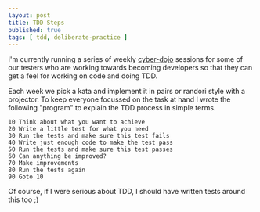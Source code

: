 ```yaml
---
layout: post
title: TDD Steps
published: true
tags: [ tdd, deliberate-practice ]
---
```


I'm currently running a series of weekly [cyber-dojo](http://www.cyber-dojo.com/)
sessions for some of our testers who are working towards becoming developers so
that they can get a feel for working on code and doing TDD.

Each week we pick a kata and implement it in pairs or randori style with 
a projector. To keep everyone focussed on the task at hand I wrote the following
"program" to explain the TDD process in simple terms.

	10 Think about what you want to achieve
	20 Write a little test for what you need
	30 Run the tests and make sure this test fails
	40 Write just enough code to make the test pass
	50 Run the tests and make sure this test passes
	60 Can anything be improved?
	70 Make improvements
	80 Run the tests again
	90 Goto 10

Of course, if I were serious about TDD, I should have written tests around
this too ;)
